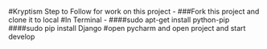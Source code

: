 #Kryptism
Step to Follow for work on this project - 
###Fork this project and clone it to local
#In Terminal - 
####sudo apt-get install python-pip
####sudo pip install Django
#open pycharm and open project and start develop


